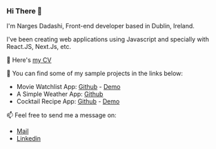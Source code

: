 ### Hi There 👋

I'm Narges Dadashi, Front-end developer based in Dublin, Ireland.

I've been creating web applications using Javascript and specially with React.JS, Next.Js, etc.

📃 Here's [my CV](https://github.com/nargesdadashi/nargesdadashi/tree/main/resume#narges-dadashi)

🌱 You can find some of my sample projects in the links below:

- Movie Watchlist App: [Github](https://github.com/nargesdadashi/movie-app) - [Demo](https://movieapp-c1e58.web.app/)
- A Simple Weather App: [Github](https://github.com/nargesdadashi/nextJs-weather-app)
- Cocktail Recipe App: [Github](https://github.com/nargesdadashi/cocktail-recipe-app) - [Demo](https://cocktail-recipe-app-d053e.web.app/)

📫 Feel free to send me a message on:

- [Mail](mailto:nargesdadashi@gmail.com)
- [Linkedin](https://www.linkedin.com/in/nargesdadashi/)

